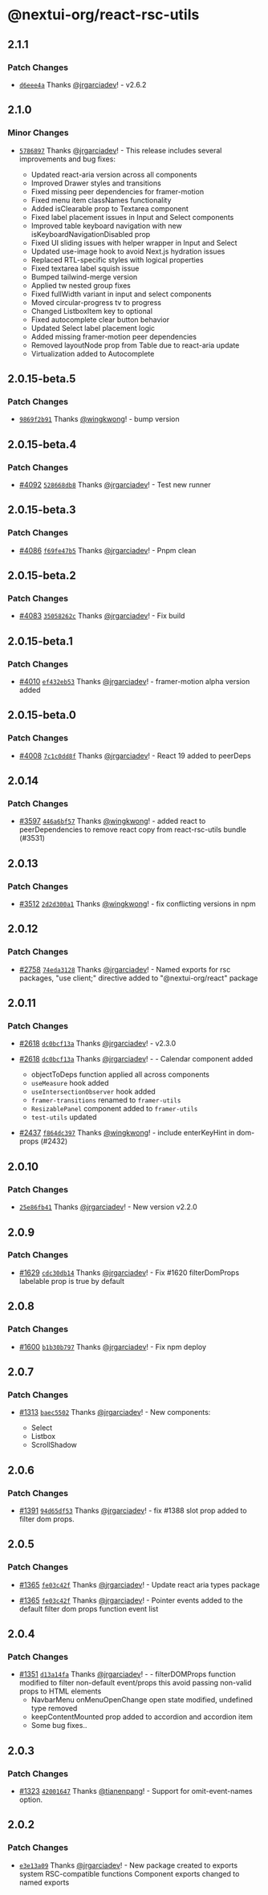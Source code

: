 # @nextui-org/react-rsc-utils

## 2.1.1

### Patch Changes

- [`d6eee4a`](https://github.com/nextui-org/nextui/commit/d6eee4a8767556152f47f06dcf04940951abc5af) Thanks [@jrgarciadev](https://github.com/jrgarciadev)! - v2.6.2

## 2.1.0

### Minor Changes

- [`5786897`](https://github.com/nextui-org/nextui/commit/5786897b9950d95c12351dacd2fb41bb1e298201) Thanks [@jrgarciadev](https://github.com/jrgarciadev)! - This release includes several improvements and bug fixes:

  - Updated react-aria version across all components
  - Improved Drawer styles and transitions
  - Fixed missing peer dependencies for framer-motion
  - Fixed menu item classNames functionality
  - Added isClearable prop to Textarea component
  - Fixed label placement issues in Input and Select components
  - Improved table keyboard navigation with new isKeyboardNavigationDisabled prop
  - Fixed UI sliding issues with helper wrapper in Input and Select
  - Updated use-image hook to avoid Next.js hydration issues
  - Replaced RTL-specific styles with logical properties
  - Fixed textarea label squish issue
  - Bumped tailwind-merge version
  - Applied tw nested group fixes
  - Fixed fullWidth variant in input and select components
  - Moved circular-progress tv to progress
  - Changed ListboxItem key to optional
  - Fixed autocomplete clear button behavior
  - Updated Select label placement logic
  - Added missing framer-motion peer dependencies
  - Removed layoutNode prop from Table due to react-aria update
  - Virtualization added to Autocomplete

## 2.0.15-beta.5

### Patch Changes

- [`9869f2b91`](https://github.com/nextui-org/nextui/commit/9869f2b91d0829f9c7f0500ba05745707820bf27) Thanks [@wingkwong](https://github.com/wingkwong)! - bump version

## 2.0.15-beta.4

### Patch Changes

- [#4092](https://github.com/nextui-org/nextui/pull/4092) [`528668db8`](https://github.com/nextui-org/nextui/commit/528668db85b98b46473cb1e214780b7468cdadba) Thanks [@jrgarciadev](https://github.com/jrgarciadev)! - Test new runner

## 2.0.15-beta.3

### Patch Changes

- [#4086](https://github.com/nextui-org/nextui/pull/4086) [`f69fe47b5`](https://github.com/nextui-org/nextui/commit/f69fe47b5b8f6f3a77a7a8c20d8715263fa32acb) Thanks [@jrgarciadev](https://github.com/jrgarciadev)! - Pnpm clean

## 2.0.15-beta.2

### Patch Changes

- [#4083](https://github.com/nextui-org/nextui/pull/4083) [`35058262c`](https://github.com/nextui-org/nextui/commit/35058262c61628fb42907f529c4417886aa12bb2) Thanks [@jrgarciadev](https://github.com/jrgarciadev)! - Fix build

## 2.0.15-beta.1

### Patch Changes

- [#4010](https://github.com/nextui-org/nextui/pull/4010) [`ef432eb53`](https://github.com/nextui-org/nextui/commit/ef432eb539714fded6cab86a2185956fb103e0df) Thanks [@jrgarciadev](https://github.com/jrgarciadev)! - framer-motion alpha version added

## 2.0.15-beta.0

### Patch Changes

- [#4008](https://github.com/nextui-org/nextui/pull/4008) [`7c1c0dd8f`](https://github.com/nextui-org/nextui/commit/7c1c0dd8fef3ea72996c1095b919574c4b7f9b89) Thanks [@jrgarciadev](https://github.com/jrgarciadev)! - React 19 added to peerDeps

## 2.0.14

### Patch Changes

- [#3597](https://github.com/nextui-org/nextui/pull/3597) [`446a6bf57`](https://github.com/nextui-org/nextui/commit/446a6bf57c3c9e6acadd6629411b33353b305590) Thanks [@wingkwong](https://github.com/wingkwong)! - added react to peerDependencies to remove react copy from react-rsc-utils bundle (#3531)

## 2.0.13

### Patch Changes

- [#3512](https://github.com/nextui-org/nextui/pull/3512) [`2d2d300a1`](https://github.com/nextui-org/nextui/commit/2d2d300a12dbe20ca7ebd125daf3dce74efcbf34) Thanks [@wingkwong](https://github.com/wingkwong)! - fix conflicting versions in npm

## 2.0.12

### Patch Changes

- [#2758](https://github.com/nextui-org/nextui/pull/2758) [`74eda3128`](https://github.com/nextui-org/nextui/commit/74eda312883b2e17df26f71442aba9fb3cd240be) Thanks [@jrgarciadev](https://github.com/jrgarciadev)! - Named exports for rsc packages, "use client;" directive added to "@nextui-org/react" package

## 2.0.11

### Patch Changes

- [#2618](https://github.com/nextui-org/nextui/pull/2618) [`dc0bcf13a`](https://github.com/nextui-org/nextui/commit/dc0bcf13a5e9aa0450938bcca47cd4c696066f14) Thanks [@jrgarciadev](https://github.com/jrgarciadev)! - v2.3.0

- [#2618](https://github.com/nextui-org/nextui/pull/2618) [`dc0bcf13a`](https://github.com/nextui-org/nextui/commit/dc0bcf13a5e9aa0450938bcca47cd4c696066f14) Thanks [@jrgarciadev](https://github.com/jrgarciadev)! - - Calendar component added

  - objectToDeps function applied all across components
  - `useMeasure` hook added
  - `useIntersectionObserver` hook added
  - `framer-transitions` renamed to `framer-utils`
  - `ResizablePanel` component added to `framer-utils`
  - `test-utils` updated

- [#2437](https://github.com/nextui-org/nextui/pull/2437) [`f864dc397`](https://github.com/nextui-org/nextui/commit/f864dc3974993b29ea5048483d7e0e998e8bef56) Thanks [@wingkwong](https://github.com/wingkwong)! - include enterKeyHint in dom-props (#2432)

## 2.0.10

### Patch Changes

- [`25e86fb41`](https://github.com/nextui-org/nextui/commit/25e86fb41770d3cdae6dfdb79306b78fa02d8187) Thanks [@jrgarciadev](https://github.com/jrgarciadev)! - New version v2.2.0

## 2.0.9

### Patch Changes

- [#1629](https://github.com/nextui-org/nextui/pull/1629) [`cdc30db14`](https://github.com/nextui-org/nextui/commit/cdc30db14c75d9c2e05d928e52c08a49cc1b6437) Thanks [@jrgarciadev](https://github.com/jrgarciadev)! - Fix #1620 filterDomProps labelable prop is true by default

## 2.0.8

### Patch Changes

- [#1600](https://github.com/nextui-org/nextui/pull/1600) [`b1b30b797`](https://github.com/nextui-org/nextui/commit/b1b30b7976f1d6652808fbf12ffde044f0861572) Thanks [@jrgarciadev](https://github.com/jrgarciadev)! - Fix npm deploy

## 2.0.7

### Patch Changes

- [#1313](https://github.com/nextui-org/nextui/pull/1313) [`baec5502`](https://github.com/nextui-org/nextui/commit/baec55029de7f17ba84d3e6c8c98358fd1f2695e) Thanks [@jrgarciadev](https://github.com/jrgarciadev)! - New components:

  - Select
  - Listbox
  - ScrollShadow

## 2.0.6

### Patch Changes

- [#1391](https://github.com/nextui-org/nextui/pull/1391) [`94d65df53`](https://github.com/nextui-org/nextui/commit/94d65df53392f0013438f4ca48716011e79a3c56) Thanks [@jrgarciadev](https://github.com/jrgarciadev)! - fix #1388 slot prop added to filter dom props.

## 2.0.5

### Patch Changes

- [#1365](https://github.com/nextui-org/nextui/pull/1365) [`fe03c42f`](https://github.com/nextui-org/nextui/commit/fe03c42fa144b5066ebc8ad39c144aeef437d2c6) Thanks [@jrgarciadev](https://github.com/jrgarciadev)! - Update react aria types package

- [#1365](https://github.com/nextui-org/nextui/pull/1365) [`fe03c42f`](https://github.com/nextui-org/nextui/commit/fe03c42fa144b5066ebc8ad39c144aeef437d2c6) Thanks [@jrgarciadev](https://github.com/jrgarciadev)! - Pointer events added to the default filter dom props function event list

## 2.0.4

### Patch Changes

- [#1351](https://github.com/nextui-org/nextui/pull/1351) [`d13a14fa`](https://github.com/nextui-org/nextui/commit/d13a14facc1a92dac72e58a93e0452a86a2243c6) Thanks [@jrgarciadev](https://github.com/jrgarciadev)! - - filterDOMProps function modified to filter non-default event/props this avoid passing non-valid props to HTML elements
  - NavbarMenu onMenuOpenChange open state modified, undefined type removed
  - keepContentMounted prop added to accordion and accordion item
  - Some bug fixes..

## 2.0.3

### Patch Changes

- [#1323](https://github.com/nextui-org/nextui/pull/1323) [`42001647`](https://github.com/nextui-org/nextui/commit/4200164712b6eb4b37a14fe9e005844ff770a180) Thanks [@tianenpang](https://github.com/tianenpang)! - Support for omit-event-names option.

## 2.0.2

### Patch Changes

- [`e3e13a09`](https://github.com/nextui-org/nextui/commit/e3e13a095f2347ff279c85e6a5d3798f36c6533f) Thanks [@jrgarciadev](https://github.com/jrgarciadev)! - New package created to exports system RSC-compatible functions
  Component exports changed to named exports
